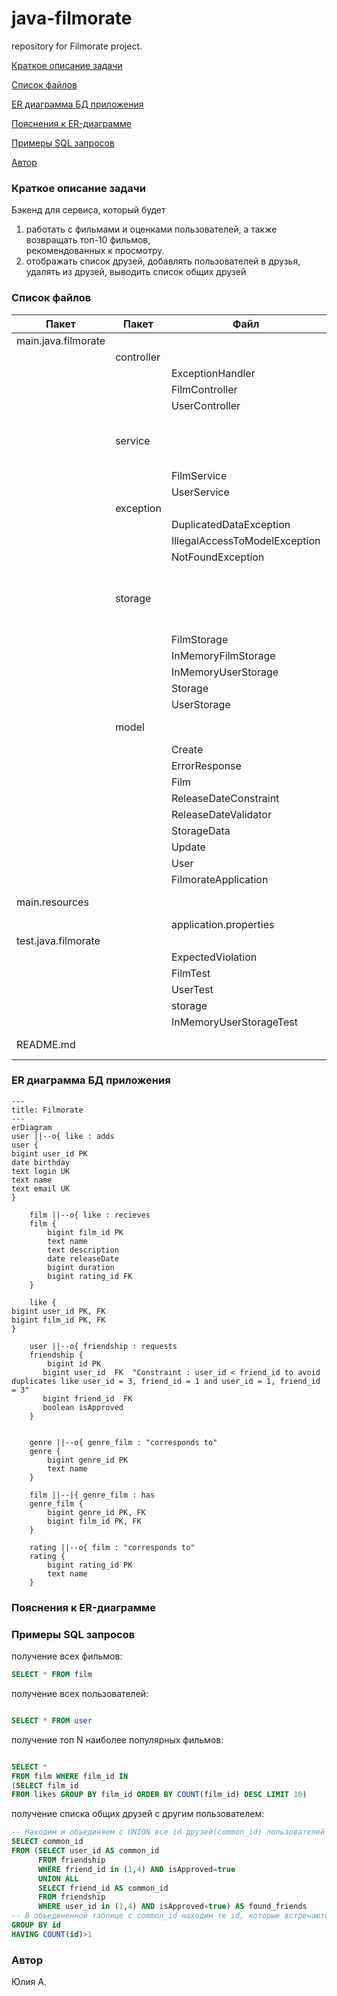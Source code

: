 
# java-filmorate
repository for Filmorate project.

[Краткое описание задачи](#title1)

[Список файлов](#title3)

[ER диаграмма БД приложения](#title4)

[Пояснения к ER-диаграмме](#title5)

[Примеры SQL запросов](#title6)

[Автор](#title2)

### <a id="title1">Краткое описание задачи</a>
Бэкенд для сервиса, который будет
1) работать с фильмами и оценками пользователей, а также возвращать топ-10 фильмов,   
   рекомендованных к просмотру.
2) отображать список друзей, добавлять пользователей в друзья, удалять из друзей, выводить список общих друзей

### <a id="title3">Список файлов</a>

| Пакет               | Пакет      | Файл                          | Описание                                     |
|---------------------|------------|-------------------------------|----------------------------------------------|
| main.java.filmorate |                                              |     | Контроллеры                                  |
|                     | controller |                               |                                              |
|                     |            | ExceptionHandler              |                                              |
|                     |            | FilmController                |                                              |
|                     |            | UserController                |                                              |
|                     | service    |                               | Сервисы, для операций с хранилищами данных   |
|                     |            | FilmService                   |                                              |
|                     |            | UserService                   |                                              |
|                     | exception  |                               | Исключения                                   |
|                     |            | DuplicatedDataException       |                                              |
|                     |            | IllegalAccessToModelException |                                              |
|                     |            | NotFoundException             |                                              |
|                     | storage    |                               | Хранение данных, операции с объектами данных |
|                     |            | FilmStorage                   |                                              |
|                     |            | InMemoryFilmStorage           |                                              |
|                     |            | InMemoryUserStorage           |                                              |
|                     |            | Storage                       |                                              |
|                     |            | UserStorage                   |                                              |
|                     | model      |                               | Модели данных                                |
|                     |            | Create                        |                                              |
|                     |            | ErrorResponse                 |                                              |
|                     |            | Film                          |                                              |
|                     |            | ReleaseDateConstraint         |                                              |
|                     |            | ReleaseDateValidator          |                                              |
|                     |            | StorageData                   |                                              |
|                     |            | Update                        |                                              |
|                     |            | User                          |                                              |
|                     |            | FilmorateApplication          |                                              |
| main.resources      |            |                               | Настройки и пр ресурсы                       |
|                     |            | application.properties        |                                              |
| test.java.filmorate |            |                               | Тесты                                        |
|                     |            | ExpectedViolation             |                                              |
|                     |            | FilmTest                      |                                              |
|                     |            | UserTest                      |                                              |
|                     |            | storage                       |                                              |
|                     |            | InMemoryUserStorageTest       |                                              |
| README.md                    |            |                               | описание проекта                             |


### <a id="title4">ER диаграмма БД приложения</a>

```mermaid
---
title: Filmorate
---
erDiagram
user ||--o{ like : adds
user {
bigint user_id PK
date birthday
text login UK
text name
text email UK
}

    film ||--o{ like : recieves
    film {
        bigint film_id PK
        text name
        text description
        date releaseDate
        bigint duration
        bigint rating_id FK
    }

    like {
bigint user_id PK, FK
bigint film_id PK, FK
}

    user ||--o{ friendship : requests
    friendship {
        bigint id PK
       bigint user_id  FK  "Constraint : user_id < friend_id to avoid duplicates like user_id = 3, friend_id = 1 and user_id = 1, friend_id = 3"
       bigint friend_id  FK
       boolean isApproved
    }


    genre ||--o{ genre_film : "corresponds to"
    genre {
        bigint genre_id PK
        text name
    }

    film ||--|{ genre_film : has
    genre_film {
        bigint genre_id PK, FK
        bigint film_id PK, FK
    }

    rating ||--o{ film : "corresponds to"
    rating {
        bigint rating_id PK
        text name
    }

``` 
### <a id="title5">Пояснения к ER-диаграмме</a>


### <a id="title6">Примеры SQL запросов</a>
получение всех фильмов:

```sql
SELECT * FROM film
```

получение всех пользователей:

```sql

SELECT * FROM user
```

получение топ N наиболее популярных фильмов:

```sql

SELECT * 
FROM film WHERE film_id IN
(SELECT film_id 
FROM likes GROUP BY film_id ORDER BY COUNT(film_id) DESC LIMIT 10)
```

получение списка общих друзей с другим пользователем:
```sql
-- Находим и объединяем с UNION все id друзей(common_id) пользователей 1 и 4 с одобренным статусом дружбы.
SELECT common_id 
FROM (SELECT user_id AS common_id 
      FROM friendship 
      WHERE friend_id in (1,4) AND isApproved=true
      UNION ALL 
      SELECT friend_id AS common_id 
      FROM friendship 
      WHERE user_id in (1,4) AND isApproved=true) AS found_friends
-- В объединенной таблице c common_id находим те id, которые встречаются больше 1 раза, то есть общие и у 1 и 4 друга. 
GROUP BY id 
HAVING COUNT(id)>1 

```

### <a id="title2">Автор</a>
Юлия А.
